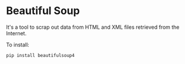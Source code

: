 # Beautiful Soup

It's a tool to scrap out data from HTML and XML files retrieved from the Internet.

To install:

`pip install beautifulsoup4`
